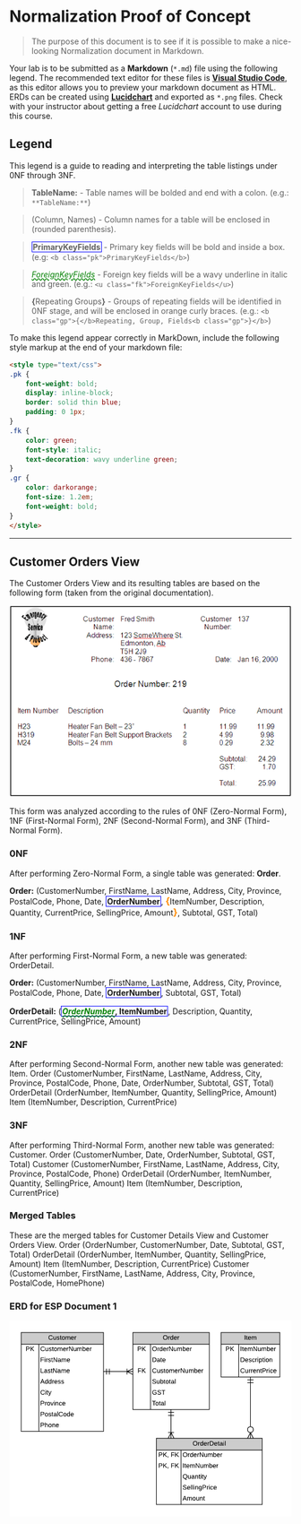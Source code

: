 # Normalization Proof of Concept

> The purpose of this document is to see if it is possible to make a nice-looking Normalization document in Markdown.

Your lab is to be submitted as a **Markdown** (`*.md`) file using the following legend. The recommended text editor for these files is [**Visual Studio Code**](https://code.visualstudio.com), as this editor allows you to preview your markdown document as HTML. ERDs can be created using [**Lucidchart**](https://www.lucidchart.com/) and exported as `*.png` files. Check with your instructor about getting a free *Lucidchart* account to use during this course.

## Legend

This legend is a guide to reading and interpreting the table listings under 0NF through 3NF.

> **TableName:** - Table names will be bolded and end with a colon. (e.g.: `**TableName:**`)

> (Column, Names) - Column names for a table will be enclosed in (rounded parenthesis).

> <b class="pk">PrimaryKeyFields</b> - Primary key fields will be bold and inside a box. (e.g: `<b class="pk">PrimaryKeyFields</b>`)

> <u class="fk">ForeignKeyFields</u> - Foreign key fields will be a wavy underline in italic and green. (e.g.: `<u class="fk">ForeignKeyFields</u>`)

> <b class="gp">{</b>Repeating Groups<b class="gp">}</b> - Groups of repeating fields will be identified in 0NF stage, and will be enclosed in orange curly braces. (e.g.: `<b class="gp">{</b>Repeating, Group, Fields<b class="gp">}</b>`)

To make this legend appear correctly in MarkDown, include the following style markup at the end of your markdown file:

```html
<style type="text/css">
.pk {
    font-weight: bold;
    display: inline-block;
    border: solid thin blue;
    padding: 0 1px;
}
.fk {
    color: green;
    font-style: italic;
    text-decoration: wavy underline green;    
}
.gr {
    color: darkorange;
    font-size: 1.2em;
    font-weight: bold;
}
</style>
```

----

## Customer Orders View

The Customer Orders View and its resulting tables are based on the following form (taken from the original documentation).

![](CustomerOrdersView.png)
 
This form was analyzed according to the rules of 0NF (Zero-Normal Form), 1NF (First-Normal Form), 2NF (Second-Normal Form), and 3NF (Third-Normal Form).

### 0NF

After performing Zero-Normal Form, a single table was generated: **Order**.

**Order:**	(CustomerNumber, FirstName, LastName, Address, City, Province, PostalCode, Phone, Date, <b class="pk">OrderNumber</b>, <b class="gr">{</b>ItemNumber, Description, Quantity, CurrentPrice, SellingPrice, Amount<b class="gr">}</b>, Subtotal, GST, Total)

### 1NF

After performing First-Normal Form, a new table was generated: OrderDetail.

**Order:**	(CustomerNumber, FirstName, LastName, Address, City, Province, PostalCode, Phone, Date, <b class="pk">OrderNumber</b>, Subtotal, GST, Total)

**OrderDetail:**	(<b class="pk"><u class="fk">OrderNumber</u>, ItemNumber</b>, Description, Quantity, CurrentPrice, SellingPrice, Amount)

### 2NF

After performing Second-Normal Form, another new table was generated: Item.
Order	(CustomerNumber, FirstName, LastName, Address, City, Province, PostalCode, Phone, Date, OrderNumber, Subtotal, GST, Total)
OrderDetail	(OrderNumber, ItemNumber, Quantity,  SellingPrice, Amount)
Item	(ItemNumber, Description, CurrentPrice)

### 3NF

After performing Third-Normal Form, another new table was generated: Customer.
Order	(CustomerNumber, Date, OrderNumber, Subtotal, GST, Total)
Customer	(CustomerNumber, FirstName, LastName, Address, City, Province, PostalCode, Phone)
OrderDetail	(OrderNumber, ItemNumber, Quantity,  SellingPrice, Amount)
Item	(ItemNumber, Description, CurrentPrice)

### Merged Tables

These are the merged tables for Customer Details View and Customer Orders View.
Order	(OrderNumber, CustomerNumber, Date, Subtotal, GST, Total)
OrderDetail	(OrderNumber, ItemNumber, Quantity, SellingPrice, Amount)
Item	(ItemNumber, Description, CurrentPrice)
Customer	(CustomerNumber, FirstName, LastName, Address, City, Province, PostalCode, HomePhone)


### ERD for ESP Document 1

![](ESP-1-Customer-Orders-View.png)
 
<style type="text/css">
.pk {
    font-weight: bold;
    display: inline-block;
    border: solid thin blue;
    padding: 0 1px;
}
.fk {
    color: green;
    font-style: italic;
    text-decoration: wavy underline green;    
}
.gr {
    color: darkorange;
    font-size: 1.2em;
    font-weight: bold;
}
</style>
